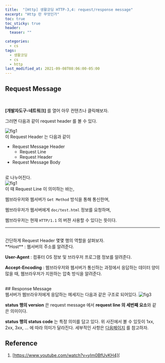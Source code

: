 ```yaml
---
title:  "[Http] 생활코딩 HTTP-3,4: request/response message"
excerpt: "Http 란 무엇인가"
toc: true
toc_sticky: true
header:
  teaser: ""

categories:
  - cs
tags:
  - 생활코딩
  - cs
  - http
last_modified_at: 2021-09-08T08:06:00-05:00
---
```


## Request Message
<br/>

**[개발자도구-네트워크]** 를 열어 아무 컨텐츠나 클릭해보자.

그러면 다음과 같이 request header 를 볼 수 있다.

<img src="https://user-images.githubusercontent.com/56385667/132466288-de2a885e-e1fc-4a9e-b99b-d79f02d2bd2c.png" alt="fig1" />

<br/>
이 Request Header 는 다음과 같이

- Request Message Header
  - Request Line
  - Request Header
- Request Message Body

<br/>
로 나누어진다.

<br/>
<img src="https://user-images.githubusercontent.com/56385667/132465786-445bd145-b1b8-4d3e-95ca-516728593b33.png" alt="fig1"/>

<br/>
이 때 Request Line 이 의미하는 바는,

웹브라우저와 웹서버가 `Get Method` 방식을 통해 통신한며,

웹브라우저가 웹서버에게 `doc/test.html` 정보를 요청하며,

웹브라우저는 현재 `HTTP/1.1` 의 버젼 사용할 수 있다는 뜻이다.

---

<br/>
간단하게 Request Header 몇몇 행의 역할을 살펴보자.

<br/>
**Host** : 웹서버의 주소를 알려준다.

**User-Agent** : 컴퓨터 OS 정보 및 브라우저 프로그램 정보를 알려준다.

**Accept-Encoding** : 웹브라우저와 웹서버가 통신하는 과정에서 응답하는 데이터 양이 많을 때, 웹브라우저가 지원하는 압축 방식을 알려준다.

<br/>
## Response Message

<br/>
웹서버가 웹브라우저에게 응답하는 메세지는 다음과 같은 구조로 되어있다.

<img src="https://user-images.githubusercontent.com/56385667/132474355-25917d92-5087-41ff-8a51-d90dc30cccdf.jpg" alt="fig3"/>



**status 행의 version** 은 request message 에서 **request line 의 세번째 요소**와 같은 의미이다.

**status 행의 status code** 는 특정 의미를 담고 있다. 위 사진에서 볼 수 있듯이 1xx, 2xx, 3xx, ... 에 따라 의미가 달라진다. 세부적인 사항은 [다음페이지](https://developer.mozilla.org/ko/docs/Web/HTTP/Status) 를 참고하자.



## Reference

1. [https://www.youtube.com/watch?v=yIm0BfUvKH4](